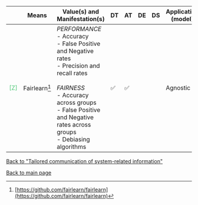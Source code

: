 |       | Means  | Value(s) and Manifestation(s)| DT|AT | DE | DS | Application (model) | Approach | Visual elements | Additional details
| ----------- |  --------------------------- | ---------------  |------------------------------|-------------| ----------------------|----------------------|----------------------------|--------------------|------------------------|--------------------------------- |
<span style="color:#50C878">[Z]</span> | Fairlearn[^23] |*PERFORMANCE*<br> - Accuracy<br>- False Positive and Negative rates<br> - Precision and recall rates<br><br> *FAIRNESS* <br> - Accuracy across groups <br> - False Positive and Negative rates across groups<br> - Debiasing algorithms  | ✅| ✅| | | Agnostic| |- Bar charts <br> - Pie charts  | 

[^23]: [https://github.com/fairlearn/fairlearn](https://github.com/fairlearn/fairlearn)

[Back to "Tailored communication of system-related information"](../Table3A.md)

[Back to main page](../index.md)